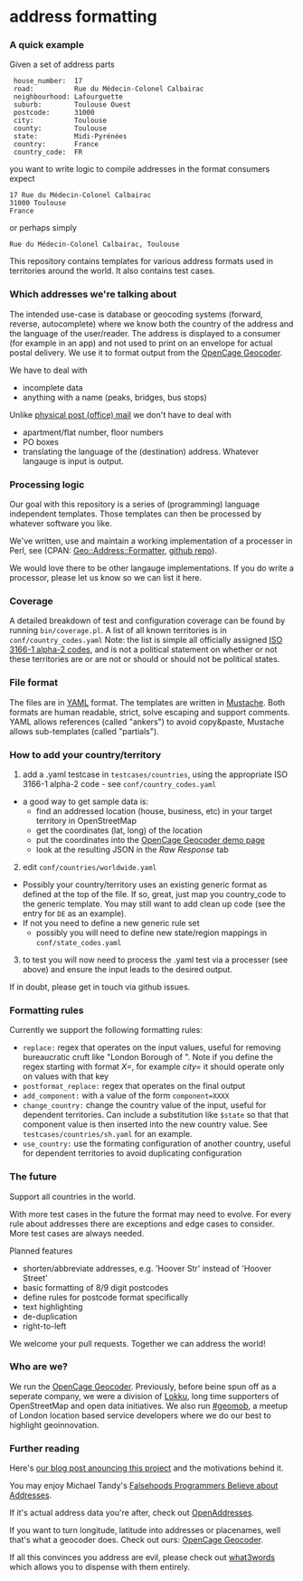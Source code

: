 # address formatting
 

### A quick example

Given a set of address parts

     house_number:  17
     road:          Rue du Médecin-Colonel Calbairac
     neighbourhood: Lafourguette
     suburb:        Toulouse Ouest
     postcode:      31000
     city:          Toulouse
     county:        Toulouse
     state:         Midi-Pyrénées
     country:       France
     country_code:  FR

you want to write logic to compile addresses in the format consumers expect

	17 Rue du Médecin-Colonel Calbairac
	31000 Toulouse
	France

or perhaps simply

	Rue du Médecin-Colonel Calbairac, Toulouse

This repository contains templates for various address formats used in
territories around the world. It also contains test cases.

### Which addresses we're talking about

The intended use-case is database or geocoding systems (forward, reverse, autocomplete) where we know both the country of the address and the language of the user/reader. The address is displayed to a consumer (for example in an app) and not used to print on an envelope for actual postal delivery. We use it to format output from the [OpenCage Geocoder](http://geocoder.opencagedata.com).

We have to deal with

   * incomplete data
   * anything with a name (peaks, bridges, bus stops)

Unlike [physical post (office) mail](http://www.bitboost.com/ref/international-address-formats.html) we don't have to deal with

   * apartment/flat number, floor numbers
   * PO boxes
   * translating the language of the (destination) address. Whatever langauge is input is output. 
  
### Processing logic

Our goal with this repository is a series of (programming) language independent templates. Those templates can then be processed by whatever software you like. 

We've written, use and maintain a working implementation of a processer in Perl, see (CPAN: [Geo::Address::Formatter](https://metacpan.org/release/Geo-Address-Formatter), [github repo](https://github.com/opencagedata/perl-Geo-Address-Formatter)). 

We would love there to be other langauge implementations. 
If you do write a processor, please let us know so we can list it here. 

### Coverage

A detailed breakdown of test and configuration coverage can be found by running `bin/coverage.pl`. A list of all known territories is in `conf/country_codes.yaml` Note: the list is simple all officially assigned [ISO 3166-1 alpha-2 codes](https://en.wikipedia.org/wiki/ISO_3166-1_alpha-2#Officially_assigned_code_elements), and is not a political statement on whether or not these territories are or are not or should or should not be political states. 

### File format

The files are in [YAML](http://yaml.org/) format. The templates are written in [Mustache](http://mustache.github.io/). Both formats are human readable, strict, solve escaping and support comments. YAML allows references (called "ankers") to avoid copy&paste, Mustache allows sub-templates (called "partials").

### How to add your country/territory

1. add a .yaml testcase in `testcases/countries`, using the appropriate ISO 3166-1 alpha-2 code - see `conf/country_codes.yaml`
  * a good way to get sample data is:
      * find an addressed location (house, business, etc) in your
        target territory in OpenStreetMap
      * get the coordinates (lat, long) of the location
      * put the coordinates into the [OpenCage Geocoder demo
        page](http://geocoder.opencagedata.com/demo.html)
      * look at the resulting JSON in the *Raw Response* tab

2. edit `conf/countries/worldwide.yaml`
  * Possibly your country/territory uses an existing generic format as
    defined at the top of the file. If so, great, just map you
    country_code to the generic template. You may still want to add
    clean up code (see the entry for `DE` as an example).
  * If not you need to define a new generic rule set
      * possibly you will need to define new state/region mappings in `conf/state_codes.yaml`

3. to test you will now need to process the .yaml test via a processer
   (see above) and ensure the input leads to the desired output.

If in doubt, please get in touch via github issues.

### Formatting rules

Currently we support the following formatting rules:

* `replace:` regex that operates on the input values, useful for removing bureaucratic cruft like "London Borough of ". Note if you define the regex starting with format _X=_, for example _city=_ it should operate only on values with that key
* `postformat_replace:` regex that operates on the final output
* `add_component:` with a value of the form `component=XXXX`
* `change_country:` change the country value of the input, useful for dependent territories. Can include a substitution like `$state` so that that component value is then inserted into the new country value. See `testcases/countries/sh.yaml` for an example.
* `use_country:` use the formating configuration of another country, useful for dependent territories to avoid duplicating configuration

### The future

Support all countries in the world.

With more test cases in the future the format may need to evolve. 
For every rule about addresses there are exceptions and edge cases to consider. 
More test cases are always needed.

Planned features

  * shorten/abbreviate addresses, e.g. 'Hoover Str' instead of 'Hoover Street'
  * basic formatting of 8/9 digit postcodes
  * define rules for postcode format specifically
  * text highlighting
  * de-duplication
  * right-to-left

We welcome your pull requests. Together we can address the world!

### Who are we?

We run the [OpenCage Geocoder](http://geocoder.opencagedata.com). 
Previously, before beine spun off as a seperate company, we were a division of [Lokku](http://www.lokku.com), long time supporters of OpenStreetMap and open data initiatives. We also run [#geomob](http://geomobldn.org), a meetup of London location based service developers where we do our best to highlight geoinnovation. 

### Further reading

Here's [our blog post anouncing this project](http://blog.opencagedata.com/post/99059889253/good-looking-addresses-solving-the-berlin-berlin) and the motivations behind it.

You may enjoy Michael Tandy's [Falsehoods Programmers Believe about Addresses](http://www.mjt.me.uk/posts/falsehoods-programmers-believe-about-addresses/).

If it's actual address data you're after, check out [OpenAddresses](http://openaddresses.io/).

If you want to turn longitude, latitude into addresses or placenames, well that's what a geocoder does. Check out ours: [OpenCage Geocoder](http://geocoder.opencagedata.com).

If all this convinces you address are evil, please check out [what3words](http://what3words.com/) which allows you to dispense with them entirely. 

